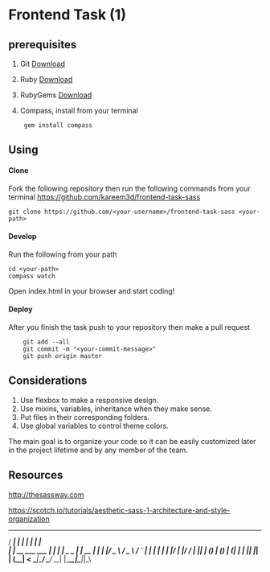 Frontend Task (1)
===================

prerequisites
-------------
1. Git [Download](https://git-scm.com/download/win)
2. Ruby [Download](http://rubyinstaller.org/)
3. RubyGems [Download](https://rubygems.org/pages/download)
4. Compass, install from your terminal

		gem install compass

Using
-------------
#### Clone
Fork the following repository then run the following commands from your terminal
https://github.com/kareem3d/frontend-task-sass

    git clone https://github.com/<your-username>/frontend-task-sass <your-path>

#### Develop
Run the following from your path

    cd <your-path>
    compass watch

Open index.html in your browser and start coding!

#### Deploy
After you finish the task push to your repository then make a pull request

		git add --all
		git commit -m "<your-commit-message>"
		git push origin master

Considerations
--------------
1. Use flexbox to make a responsive design.
2. Use mixins, variables, inheritance when they make sense.
3. Put files in their corresponding folders.
4. Use global variables to control theme colors.

The main goal is to organize your code so it can be easily customized later in the project lifetime and by any member of the team.

Resources
-------------
http://thesassway.com

https://scotch.io/tutorials/aesthetic-sass-1-architecture-and-style-organization

   _____                 _   _                _    
  / ____|               | | | |              | |   
 | |  __  ___   ___   __| | | |    _   _  ___| | __
 | | |_ |/ _ \ / _ \ / _` | | |   | | | |/ __| |/ /
 | |__| | (_) | (_) | (_| | | |___| |_| | (__|   < 
  \_____|\___/ \___/ \__,_| |______\__,_|\___|_|\_\
                                                   
                                                   